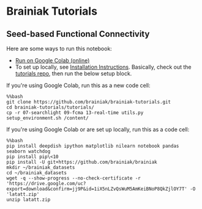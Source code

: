 # Brainiak Tutorials

## Seed-based Functional Connectivity

Here are some ways to run this notebook:
- [Run on Google Colab (online)](https://colab.research.google.com/github/brainiak/brainiak-tutorials/blob/master/tutorials/08-connectivity.ipynb)
- To set up locally, see [Installation Instructions](https://brainiak.org/tutorials/#detailed-installation-instructions). Basically, check out the [tutorials repo](https://github.com/brainiak/brainiak-tutorials), then run the below setup block.

If you're using Google Colab, run this as a new code cell:
```
%%bash
git clone https://github.com/brainiak/brainiak-tutorials.git
cd brainiak-tutorials/tutorials/
cp -r 07-searchlight 09-fcma 13-real-time utils.py setup_environment.sh /content/
```

If you're using Google Colab or are set up locally, run this as a code cell:
```
%%bash
pip install deepdish ipython matplotlib nilearn notebook pandas seaborn watchdog
pip install pip\<10
pip install -U git+https://github.com/brainiak/brainiak
mkdir ~/brainiak_datasets
cd ~/brainiak_datasets
wget -q --show-progress --no-check-certificate -r 'https://drive.google.com/uc?export=download&confirm=jj9P&id=1iX5nLZvQsWuM5AmKeiBNoP8QkZjlOY7T' -O 'latatt.zip'
unzip latatt.zip
```
